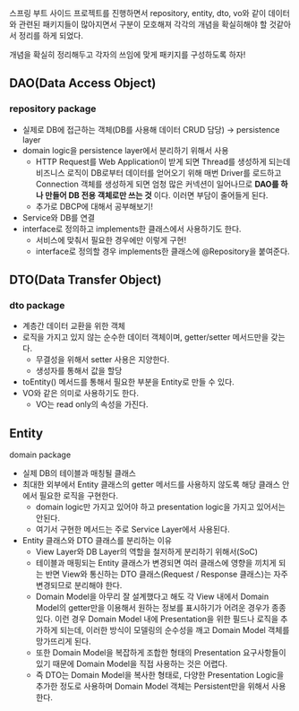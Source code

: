 스프링 부트 사이드 프로젝트를 진행하면서 repository, entity, dto, vo와 같이 데이터와 관련된 패키지들이 많아지면서 구분이 모호해져 각각의 개념을 확실히해야 할 것같아서 정리를 하게 되었다.

개념을 확실히 정리해두고 각자의 쓰임에 맞게 패키지를 구성하도록 하자!

## DAO(Data Access Object)

### repository package

- 실제로 DB에 접근하는 객체(DB를 사용해 데이터 CRUD 담당) → persistence layer
- domain logic을 persistence layer에서 분리하기 위해서 사용
    - HTTP Request를 Web Application이 받게 되면 Thread를 생성하게 되는데 비즈니스 로직이 DB로부터 데이터를 얻어오기 위해 매번 Driver를 로드하고 Connection 객체를 생성하게 되면 엄청 많은 커넥션이 일어나므로 **DAO를 하나 만들어 DB 전용 객체로만 쓰는 것**
    이다. 이러면 부담이 줄어들게 된다.
    - 추가로 DBCP에 대해서 공부해보기!
- Service와 DB를 연결
- interface로 정의하고 implements한 클래스에서 사용하기도 한다.
    - 서비스에 맞춰서 필요한 경우에만 이렇게 구현!
    - interface로 정의할 경우 implements한 클래스에 @Repository을 붙여준다.

## DTO(Data Transfer Object)

### dto package

- 계층간 데이터 교환을 위한 객체
- 로직을 가지고 있지 않는 순수한 데이터 객체이며, getter/setter 메서드만을 갖는다.
    - 무결성을 위해서 setter 사용은 지양한다.
    - 생성자를 통해서 값을 할당
- toEntity() 메서드를 통해서 필요한 부분을 Entity로 만들 수 있다.
- VO와 같은 의미로 사용하기도 한다.
    - VO는 read only의 속성을 가진다.

## Entity

domain package

- 실제 DB의 테이블과 매칭될 클래스
- 최대한 외부에서 Entity 클래스의 getter 메서드를 사용하지 않도록 해당 클래스 안에서 필요한 로직을 구현한다.
    - domain logic만 가지고 있어야 하고 presentation logic을 가지고 있어서는 안된다.
    - 여기서 구현한 메서드는 주로 Service Layer에서 사용된다.
- Entity 클래스와 DTO 클래스를 분리하는 이유
    - View Layer와 DB Layer의 역할을 철저하게 분리하기 위해서(SoC)
    - 테이블과 매핑되는 Entity 클래스가 변경되면 여러 클래스에 영향을 끼치게 되는 반면 View와 통신하는 DTO 클래스(Request / Response 클래스)는 자주 변경되므로 분리해야 한다.
    - Domain Model을 아무리 잘 설계했다고 해도 각 View 내에서 Domain Model의 getter만을 이용해서 원하는 정보를 표시하기가 어려운 경우가 종종 있다. 이런 경우 Domain Model 내에 Presentation을 위한 필드나 로직을 추가하게 되는데, 이러한 방식이 모델링의 순수성을 깨고 Domain Model 객체를 망가뜨리게 된다.
    - 또한 Domain Model을 복잡하게 조합한 형태의 Presentation 요구사항들이 있기 때문에 Domain Model을 직접 사용하는 것은 어렵다.
    - 즉 DTO는 Domain Model을 복사한 형태로, 다양한 Presentation Logic을 추가한 정도로 사용하며 Domain Model 객체는 Persistent만을 위해서 사용한다.